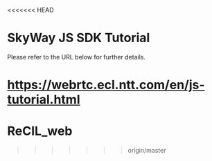 <<<<<<< HEAD
# SkyWay JS SDK Tutorial

Please refer to the URL below for further details.

https://webrtc.ecl.ntt.com/en/js-tutorial.html
=======
# ReCIL_web
>>>>>>> origin/master
